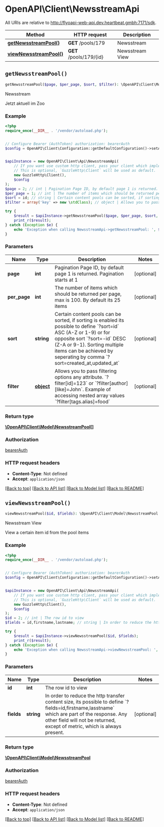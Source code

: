 # OpenAPI\Client\NewsstreamApi

All URIs are relative to http://flyoapi-web-api.dev.heartbeat.gmbh:7171/sdk.

Method | HTTP request | Description
------------- | ------------- | -------------
[**getNewsstreamPool()**](NewsstreamApi.md#getNewsstreamPool) | **GET** /pools/179 | Newsstream
[**viewNewsstreamPool()**](NewsstreamApi.md#viewNewsstreamPool) | **GET** /pools/179/{id} | Newsstream View


## `getNewsstreamPool()`

```php
getNewsstreamPool($page, $per_page, $sort, $filter): \OpenAPI\Client\Model\NewsstreamPool[]
```

Newsstream

Jetzt aktuell im Zoo

### Example

```php
<?php
require_once(__DIR__ . '/vendor/autoload.php');


// Configure Bearer (AuthToken) authorization: bearerAuth
$config = OpenAPI\Client\Configuration::getDefaultConfiguration()->setAccessToken('YOUR_ACCESS_TOKEN');


$apiInstance = new OpenAPI\Client\Api\NewsstreamApi(
    // If you want use custom http client, pass your client which implements `GuzzleHttp\ClientInterface`.
    // This is optional, `GuzzleHttp\Client` will be used as default.
    new GuzzleHttp\Client(),
    $config
);
$page = 2; // int | Pagination Page ID, by default page 1 is returned. Pagination starts at 1
$per_page = 1; // int | The number of items which should be returned per page, max is 100. By default its 25 items
$sort = id; // string | Certain content pools can be sorted, if sorting is enabled its possible to define `?sort=id` ASC (A-Z or 1-9) or for opposite sort `?sort=-id` DESC (Z-A or 9-1). Sorting multiple items can be achieved by seperating by comma `?sort=created_at,updated_at`
$filter = array('key' => new \stdClass); // object | Allows you to pass filtering options any attribute. `?filter[id]=123` or `?filter[author][like]=John`. Example of accessing nested array values `?filter[tags.alias]=food`

try {
    $result = $apiInstance->getNewsstreamPool($page, $per_page, $sort, $filter);
    print_r($result);
} catch (Exception $e) {
    echo 'Exception when calling NewsstreamApi->getNewsstreamPool: ', $e->getMessage(), PHP_EOL;
}
```

### Parameters

Name | Type | Description  | Notes
------------- | ------------- | ------------- | -------------
 **page** | **int**| Pagination Page ID, by default page 1 is returned. Pagination starts at 1 | [optional]
 **per_page** | **int**| The number of items which should be returned per page, max is 100. By default its 25 items | [optional]
 **sort** | **string**| Certain content pools can be sorted, if sorting is enabled its possible to define &#x60;?sort&#x3D;id&#x60; ASC (A-Z or 1-9) or for opposite sort &#x60;?sort&#x3D;-id&#x60; DESC (Z-A or 9-1). Sorting multiple items can be achieved by seperating by comma &#x60;?sort&#x3D;created_at,updated_at&#x60; | [optional]
 **filter** | [**object**](../Model/.md)| Allows you to pass filtering options any attribute. &#x60;?filter[id]&#x3D;123&#x60; or &#x60;?filter[author][like]&#x3D;John&#x60;. Example of accessing nested array values &#x60;?filter[tags.alias]&#x3D;food&#x60; | [optional]

### Return type

[**\OpenAPI\Client\Model\NewsstreamPool[]**](../Model/NewsstreamPool.md)

### Authorization

[bearerAuth](../../README.md#bearerAuth)

### HTTP request headers

- **Content-Type**: Not defined
- **Accept**: `application/json`

[[Back to top]](#) [[Back to API list]](../../README.md#endpoints)
[[Back to Model list]](../../README.md#models)
[[Back to README]](../../README.md)

## `viewNewsstreamPool()`

```php
viewNewsstreamPool($id, $fields): \OpenAPI\Client\Model\NewsstreamPool
```

Newsstream View

View a certain item id from the pool items

### Example

```php
<?php
require_once(__DIR__ . '/vendor/autoload.php');


// Configure Bearer (AuthToken) authorization: bearerAuth
$config = OpenAPI\Client\Configuration::getDefaultConfiguration()->setAccessToken('YOUR_ACCESS_TOKEN');


$apiInstance = new OpenAPI\Client\Api\NewsstreamApi(
    // If you want use custom http client, pass your client which implements `GuzzleHttp\ClientInterface`.
    // This is optional, `GuzzleHttp\Client` will be used as default.
    new GuzzleHttp\Client(),
    $config
);
$id = 2; // int | The row id to view
$fields = id,firstname,lastname; // string | In order to reduce the http transfer content size, its possible to define `?fields=id,firstname,lasstname` which are part of the response. Any other field will not be returned, except of metric, which is always present.

try {
    $result = $apiInstance->viewNewsstreamPool($id, $fields);
    print_r($result);
} catch (Exception $e) {
    echo 'Exception when calling NewsstreamApi->viewNewsstreamPool: ', $e->getMessage(), PHP_EOL;
}
```

### Parameters

Name | Type | Description  | Notes
------------- | ------------- | ------------- | -------------
 **id** | **int**| The row id to view |
 **fields** | **string**| In order to reduce the http transfer content size, its possible to define &#x60;?fields&#x3D;id,firstname,lasstname&#x60; which are part of the response. Any other field will not be returned, except of metric, which is always present. | [optional]

### Return type

[**\OpenAPI\Client\Model\NewsstreamPool**](../Model/NewsstreamPool.md)

### Authorization

[bearerAuth](../../README.md#bearerAuth)

### HTTP request headers

- **Content-Type**: Not defined
- **Accept**: `application/json`

[[Back to top]](#) [[Back to API list]](../../README.md#endpoints)
[[Back to Model list]](../../README.md#models)
[[Back to README]](../../README.md)
